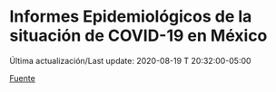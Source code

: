 # Informes Epidemiológicos de la situación de COVID-19 en México
Última actualización/Last update: 2020-08-19 T 20:32:00-05:00

 [Fuente](https://www.gob.mx/salud/documentos/informes-epidemiologicos-de-la-situacion-de-covid-19-en-mexico)
